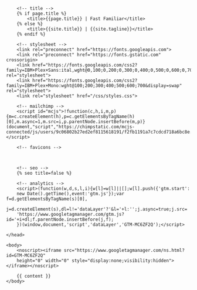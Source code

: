 <!DOCTYPE html>
<html lang="en">
    <head>
        <meta charset="utf-8" />
        <meta http-equiv="X-UA-Compatible" content="IE=edge" />
        <meta name="HandheldFriendly" content="True" />
        <meta name="viewport" content="width=device-width, initial-scale=1.0" />
        
        <!-- title -->
        {% if page.title %}
            <title>{{page.title}} | Fast Familiar</title>
        {% else %}
            <title>{{site.title}} | {{site.tagline}}</title>
        {% endif %}

        <!-- stylesheet -->
        <link rel="preconnect" href="https://fonts.googleapis.com"> 
        <link rel="preconnect" href="https://fonts.gstatic.com" crossorigin> 
        <link href="https://fonts.googleapis.com/css2?family=IBM+Plex+Sans:ital,wght@0,100;0,200;0,300;0,400;0,500;0,600;0,700;1,100;1,200;1,300;1,400;1,500;1,600;1,700&display=swap" rel="stylesheet">
        <link href="https://fonts.googleapis.com/css2?family=IBM+Plex+Mono:wght@100;200;300;400;500;600;700&display=swap" rel="stylesheet">
        <link rel="stylesheet" href="/css/styles.css">
    
        <!-- mailchimp -->
        <script id="mcjs">!function(c,h,i,m,p){m=c.createElement(h),p=c.getElementsByTagName(h)[0],m.async=1,m.src=i,p.parentNode.insertBefore(m,p)}(document,"script","https://chimpstatic.com/mcjs-connected/js/users/9c06802b27ed2ef8115618191/f2fb1191a7c7cdcd718a6bc8e.js");</script>
        
        <!-- favicons -->



        <!-- seo -->
        {% seo title=false %}

        <!-- analytics -->
        <script>(function(w,d,s,l,i){w[l]=w[l]||[];w[l].push({'gtm.start':
        new Date().getTime(),event:'gtm.js'});var f=d.getElementsByTagName(s)[0],
        j=d.createElement(s),dl=l!='dataLayer'?'&l='+l:'';j.async=true;j.src=
        'https://www.googletagmanager.com/gtm.js?id='+i+dl;f.parentNode.insertBefore(j,f);
        })(window,document,'script','dataLayer','GTM-MC6ZF2Q');</script>

    </head>

    <body>
        <noscript><iframe src="https://www.googletagmanager.com/ns.html?id=GTM-MC6ZF2Q"
        height="0" width="0" style="display:none;visibility:hidden"></iframe></noscript>
        
        {{ content }}
    </body>
</html>
